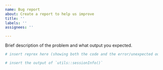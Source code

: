 ```yaml
---
name: Bug report
about: Create a report to help us improve
title: ''
labels: ''
assignees: ''

---
```


<!--
Before filing a bug report, please check that there are no issues (open or closed) that already deal with the same bug,
and test against the development version of `tidysdm` (see <https://github.com/EvolEcolGroup/tidysdm> for how to install it)

Please include a minimal reproducible example (AKA a reprex). If you've never heard of a [reprex](http://reprex.tidyverse.org/) before, start by reading <https://www.tidyverse.org/help/#reprex>. Ensure that your reprex generates the error when you paste it into a fresh
instance of `R`, with no additional variables/packages being loaded. Please also include the output of `utils::sessionInfo()`.

For more advice on how to write a great issue, see <https://code-review.tidyverse.org/issues/>.

-->

Brief description of the problem and what output you expected.

```r
# insert reprex here (showing both the code and the error/unexpected output)
```

```r
# insert the output of `utils::sessionInfo()`
```
